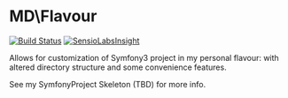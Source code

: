 MD\Flavour
==========

[![Build Status](https://travis-ci.org/michaldudek/flavour.svg)](https://travis-ci.org/michaldudek/flavour)
[![SensioLabsInsight](https://insight.sensiolabs.com/projects/832ab376-4608-4480-a433-ab9d6a104691/mini.png)](https://insight.sensiolabs.com/projects/832ab376-4608-4480-a433-ab9d6a104691)

Allows for customization of Symfony3 project in my personal flavour: with altered directory structure and some
convenience features.

See my SymfonyProject Skeleton (TBD) for more info.
